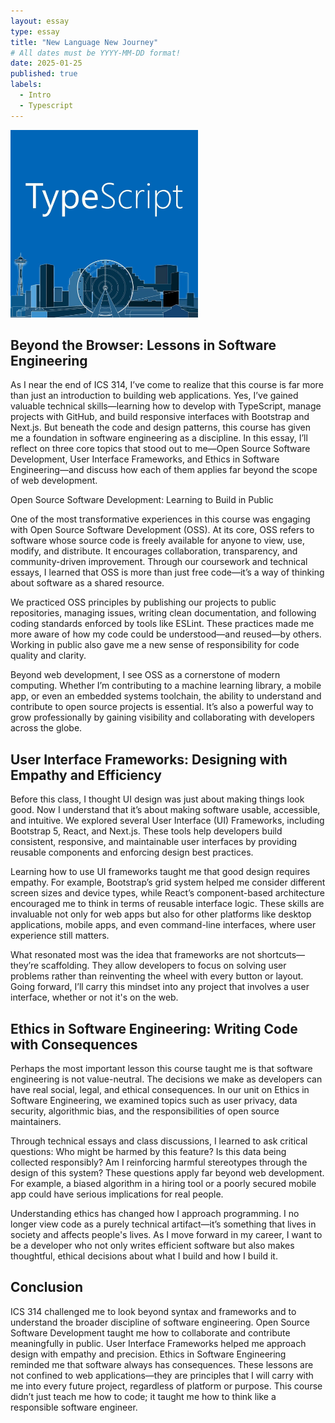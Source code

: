 ```yaml
---
layout: essay
type: essay
title: "New Language New Journey"
# All dates must be YYYY-MM-DD format!
date: 2025-01-25
published: true
labels:
  - Intro
  - Typescript
---
```


<div class="d-flex justify-content-center">
    <img class="img-fluid" src="../img/TypeScriptImage.jpg" style="width: 300px; height: 300px; object-fit: cover;">
</div>



## Beyond the Browser: Lessons in Software Engineering

As I near the end of ICS 314, I’ve come to realize that this course is far more than just an introduction to building web applications. Yes, I’ve gained valuable technical skills—learning how to develop with TypeScript, manage projects with GitHub, and build responsive interfaces with Bootstrap and Next.js. But beneath the code and design patterns, this course has given me a foundation in software engineering as a discipline. In this essay, I’ll reflect on three core topics that stood out to me—Open Source Software Development, User Interface Frameworks, and Ethics in Software Engineering—and discuss how each of them applies far beyond the scope of web development.

Open Source Software Development: Learning to Build in Public

One of the most transformative experiences in this course was engaging with Open Source Software Development (OSS). At its core, OSS refers to software whose source code is freely available for anyone to view, use, modify, and distribute. It encourages collaboration, transparency, and community-driven improvement. Through our coursework and technical essays, I learned that OSS is more than just free code—it’s a way of thinking about software as a shared resource.

We practiced OSS principles by publishing our projects to public repositories, managing issues, writing clean documentation, and following coding standards enforced by tools like ESLint. These practices made me more aware of how my code could be understood—and reused—by others. Working in public also gave me a new sense of responsibility for code quality and clarity.

Beyond web development, I see OSS as a cornerstone of modern computing. Whether I’m contributing to a machine learning library, a mobile app, or even an embedded systems toolchain, the ability to understand and contribute to open source projects is essential. It’s also a powerful way to grow professionally by gaining visibility and collaborating with developers across the globe.

## User Interface Frameworks: Designing with Empathy and Efficiency

Before this class, I thought UI design was just about making things look good. Now I understand that it’s about making software usable, accessible, and intuitive. We explored several User Interface (UI) Frameworks, including Bootstrap 5, React, and Next.js. These tools help developers build consistent, responsive, and maintainable user interfaces by providing reusable components and enforcing design best practices.

Learning how to use UI frameworks taught me that good design requires empathy. For example, Bootstrap’s grid system helped me consider different screen sizes and device types, while React’s component-based architecture encouraged me to think in terms of reusable interface logic. These skills are invaluable not only for web apps but also for other platforms like desktop applications, mobile apps, and even command-line interfaces, where user experience still matters.

What resonated most was the idea that frameworks are not shortcuts—they’re scaffolding. They allow developers to focus on solving user problems rather than reinventing the wheel with every button or layout. Going forward, I’ll carry this mindset into any project that involves a user interface, whether or not it's on the web.

## Ethics in Software Engineering: Writing Code with Consequences

Perhaps the most important lesson this course taught me is that software engineering is not value-neutral. The decisions we make as developers can have real social, legal, and ethical consequences. In our unit on Ethics in Software Engineering, we examined topics such as user privacy, data security, algorithmic bias, and the responsibilities of open source maintainers.

Through technical essays and class discussions, I learned to ask critical questions: Who might be harmed by this feature? Is this data being collected responsibly? Am I reinforcing harmful stereotypes through the design of this system? These questions apply far beyond web development. For example, a biased algorithm in a hiring tool or a poorly secured mobile app could have serious implications for real people.

Understanding ethics has changed how I approach programming. I no longer view code as a purely technical artifact—it’s something that lives in society and affects people's lives. As I move forward in my career, I want to be a developer who not only writes efficient software but also makes thoughtful, ethical decisions about what I build and how I build it.

## Conclusion

ICS 314 challenged me to look beyond syntax and frameworks and to understand the broader discipline of software engineering. Open Source Software Development taught me how to collaborate and contribute meaningfully in public. User Interface Frameworks helped me approach design with empathy and precision. Ethics in Software Engineering reminded me that software always has consequences. These lessons are not confined to web applications—they are principles that I will carry with me into every future project, regardless of platform or purpose. This course didn’t just teach me how to code; it taught me how to think like a responsible software engineer.


